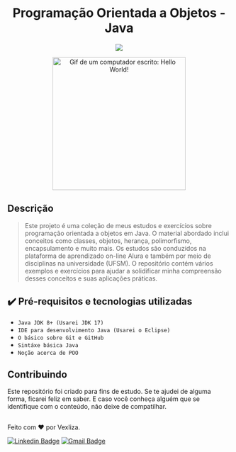 <h1 align="center"> Programação Orientada a Objetos - Java </h1>

<p align="center">
<img src="http://img.shields.io/static/v1?label=STATUS&message=EM%20DESENVOLVIMENTO&color=GREEN&style=for-the-badge"/>
</p>
<p align="center">
<img src="https://cdna.artstation.com/p/assets/images/images/035/693/656/original/gwyneth-balucio-hello-world.gif?1615642877" alt="Gif de um computador escrito: Hello World!" width="300"/>
</p>

## Descrição
> Este projeto é uma coleção de meus estudos e exercícios sobre programação orientada a objetos em Java. 
O material abordado inclui conceitos como classes, objetos, herança, polimorfismo, encapsulamento e muito mais.
Os estudos são conduzidos na plataforma de aprendizado on-line Alura e também por meio de disciplinas na universidade (UFSM).
O repositório contém vários exemplos e exercícios para ajudar a solidificar minha compreensão desses conceitos e suas aplicações práticas.

## ✔️ Pré-requisitos e tecnologias utilizadas

- ``Java JDK 8+ (Usarei JDK 17)``
- ``IDE para desenvolvimento Java (Usarei o Eclipse)``
- ``O básico sobre Git e GitHub``
- ``Sintáxe básica Java``
- ``Noção acerca de POO``

## Contribuindo

Este repositório foi criado para fins de estudo. Se te ajudei de alguma forma, ficarei feliz em saber. E caso você conheça alguém que se identifique com o conteúdo, não deixe de compatilhar.

##
Feito com ❤️ por Vexliza.

[![Linkedin Badge](https://img.shields.io/badge/-Vithoria%20Priebe-blue?style=flat-square&logo=Linkedin&logoColor=white&link=https://www.linkedin.com/in/vithoriapriebe)](https://www.linkedin.com/in/vithoriapriebe)
[![Gmail Badge](https://img.shields.io/badge/-priebevithoria@gmail.com-c14438?style=flat-square&logo=Gmail&logoColor=white&link=mailto:priebevithoria@gmail.com)](mailto:priebevithoria@gmail.com)

